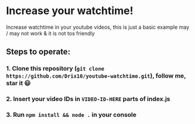 # Increase your watchtime!
Increase watchtime in your youtube videos, this is just a basic example may / may not work &amp; it is not tos friendly

## Steps to operate:

### 1. Clone this repository (`git clone https://github.com/Drix10/youtube-watchtime.git`), follow me, star it 😃

### 2. Insert your video IDs in `VIDEO-ID-HERE` parts of index.js

### 3. Run `npm install && node .` in your console
